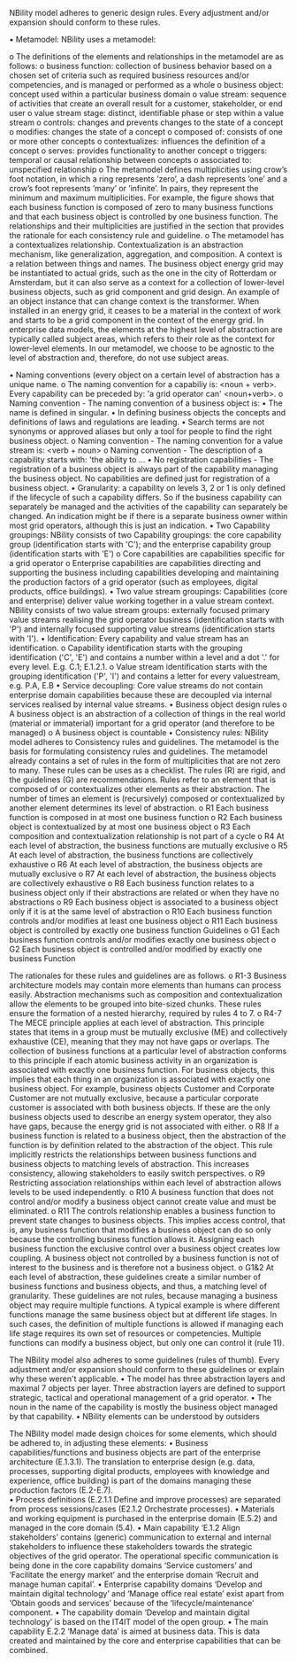 NBility model adheres to generic design rules. Every adjustment and/or expansion should conform to these rules. 

•	Metamodel: NBility uses a metamodel:

 

o	The definitions of the elements and relationships in the metamodel are as follows:
o	business function: collection of business behavior based on a chosen set of criteria such as required business resources and/or competencies, and is managed or performed as a whole
o	business object: concept used within a particular business domain
o	value stream: sequence of activities that create an overall result for a customer, stakeholder, or end user
o	value stream stage: distinct, identifiable phase or step within a value stream
o	controls: changes and prevents changes to the state of a concept
o	modifies: changes the state of a concept
o	composed of: consists of one or more other concepts
o	contextualizes: influences the definition of a concept
o	serves: provides functionality to another concept
o	triggers: temporal or causal relationship between concepts
o	associated to: unspecified relationship
o	The metamodel defines multiplicities using crow’s foot notation, in which a ring represents ’zero’, a dash represents ’one’ and a crow’s foot represents ’many’ or ’infinite’. In pairs, they represent the minimum and maximum multiplicities.
For example, the figure shows that each business function is composed of zero to many business functions and that each business object is controlled by one business function. The relationships and their multiplicities are justified in the section that provides the rationale for each consistency rule and guideline.
o	The metamodel has a contextualizes relationship. Contextualization is an abstraction mechanism, like generalization, aggregation, and composition. A context is a relation between things and names. The business object energy grid may be instantiated to actual grids, such as the one in the city of Rotterdam or Amsterdam, but it can also serve as a context for a collection of lower-level business objects, such as grid component and grid design. An example of an object instance that can change context is the transformer. When installed in an energy grid, it ceases to be a material in the context of work and starts to be a grid component in the context of the energy grid. In enterprise data models, the elements at the highest level of abstraction are typically called subject areas, which refers to their role as the context for lower-level elements. In our metamodel, we choose to be agnostic to the level of abstraction and, therefore, do not use subject areas.

 
•	Naming conventions (every object on a certain level of abstraction has a unique name.
o	The naming convention for a capabiliy is: <noun + verb>. Every capability can be preceded by: 'a grid operator can' <noun+verb>.
o	Naming convention - The naming convention of a business object is: <noun>
•	The name is defined in singular.
•	In defining business objects the concepts and definitions of laws and regulations are leading.
•	Search terms are not synonyms or approved aliases but only a tool for people to find the right business object.
o	Naming convention - The naming convention for a value stream is: <verb + noun> 
o	Naming convention - The description of a capability starts with: 'the ability to …
•	No registration capabilities - The registration of a business object is always part of the capability managing the business object. No capabilities are defined just for registration of a business object.
•	Granularity: a capability on levels 3, 2 or 1 is only defined if the lifecycle of such a capability differs. So if the business capability can separately be managed and the activities of the capability can separately be changed. An indication might be if there is a separate business owner within most grid operators, although this is just an indication.
•	Two Capability groupings: NBility consists of two Capability groupings: the core capability group (identification starts with 'C'); and the enterprise capability group  (identification starts with 'E')
o	Core capabilities are capabilities specific for a grid operator
o	Enterprise capabilities are capabilities directing and supporting the business including capabilities developing and maintaining the production factors of a grid operator (such as employees, digital products, office buildings).
•	Two value stream groupings: Capabilities (core and enterprise) deliver value working together in a value stream context. NBility consists of two value stream groups: externally focused primary value streams realising the grid operator business (identification starts with 'P') and internally focused supporting value streams (identification starts with 'I').
•	Identification: Every capability and value stream has an identification. 
o	Capability identification starts with the grouping identification ('C', 'E') and contains a number within a level and a dot '.' for every level. E.g. C.1; E.1.2.1. 
o	Value stream identification starts with the grouping identification ('P', 'I') and contains a letter for every valuestream, e.g. P.A, E.B
•	Service decoupling: Core value streams do not contain enterprise domain capabilities because these are decoupled via internal services realised by internal value streams.
•	Business object design rules
o	A business object is an abstraction of a collection of things in the real world (material or immaterial) important for a grid operator (and therefore to be managed)
o	A business object is countable 
•	Consistency rules: NBility model adheres to Consistency rules and guidelines. 
The metamodel is the basis for formulating consistency rules and guidelines. The metamodel already contains a set of rules in the form of multiplicities that are not zero to many. These rules can be uses as a checklist. The rules (R) are rigid, and the guidelines (G) are recommendations. Rules refer to an element that is composed of or contextualizes other elements as their abstraction. The number of times an element is (recursively) composed or contextualized by another element determines its level of abstraction. 
o	R1 Each business function is composed in at most one business function
o	R2 Each business object is contextualized by at most one business object
o	R3 Each composition and contextualization relationship is not part of a cycle
o	R4 At each level of abstraction, the business functions are mutually exclusive
o	R5 At each level of abstraction, the business functions are collectively exhaustive
o	R6 At each level of abstraction, the business objects are mutually exclusive
o	R7 At each level of abstraction, the business objects are collectively exhaustive
o	R8 Each business function relates to a business object only if their abstractions are related or when they have no abstractions
o	R9 Each business object is associated to a business object only if it is at the same level of abstraction
o	R10 Each business function controls and/or modifies at least one business object
o	R11 Each business object is controlled by exactly one business function
Guidelines
o	G1 Each business function controls and/or modifies exactly one business object
o	G2 Each business object is controlled and/or modified by exactly one business Function
 
 


The rationales for these rules and guidelines are as follows.
o	R1-3 Business architecture models may contain more elements than humans can process easily. Abstraction mechanisms such as composition and contextualization allow the elements to be grouped into bite-sized chunks. These rules ensure the formation of a nested hierarchy, required by rules 4 to 7.
o	R4-7 The MECE principle applies at each level of abstraction. This principle states that items in a group must be mutually exclusive (ME) and collectively exhaustive (CE), meaning that they may not have gaps or overlaps. The collection of business functions at a particular level of abstraction conforms to this principle if each atomic business activity in an organization is associated with exactly one business function. For business objects, this implies that each thing in an organization is associated with exactly one business object. For example, business objects Customer and Corporate Customer are not mutually exclusive, because a particular corporate customer is associated with both business objects. If these are the only business objects used to describe an energy system operator, they also have gaps, because the energy grid is not associated with either.
o	R8 If a business function is related to a business object, then the abstraction of the function is by definition related to the abstraction of the object. This rule implicitly restricts the relationships between business functions and business objects to matching levels of abstraction. This increases consistency, allowing stakeholders to easily switch perspectives.
o	R9 Restricting association relationships within each level of abstraction allows levels to be used independently.
o	R10 A business function that does not control and/or modify a business object cannot create value and must be eliminated.
o	R11 The controls relationship enables a business function to prevent state changes to business objects. This implies access control, that is, any business function that modifies a business object can do so only because the controlling business function allows it. Assigning each business function the exclusive control over a business object creates low coupling. A business object not controlled by a business function is not of interest to the business and is therefore not a business object.
o	G1&2 At each level of abstraction, these guidelines create a similar number of business functions and business objects, and thus, a matching level of granularity. These guidelines are not rules, because managing a business object may require multiple functions. A typical example is where different functions manage the same business object but at different life stages. In such cases, the definition of multiple functions is allowed if managing each life stage requires its own set of resources or competencies. Multiple functions can modify a business object, but only one can control it (rule 11).
 
The NBility model also adheres to some guidelines (rules of thumb). Every adjustment and/or expansion should conform to these guidelines or explain why these weren't applicable. 
•	The model has three abstraction layers and maximal 7 objects per layer. Three abstraction layers are defined to support strategic, tactical and operational management of a grid operator.
•	The noun in the name of the capability is mostly the business object managed by that capability.
•	NBility elements can be understood by outsiders
 
 
The NBility model made design choices for some elements, which should be adhered to, in adjusting these elements:
•	Business capabilities/functions and business objects are part of the enterprise architecture (E.1.3.1). The translation to enterprise design (e.g. data, processes, supporting digital products, employees with knowledge and experience, office building) is part of the domains managing these production factors (E.2-E.7).  
•	Process definitions (E.2.1.1 Define and improve processes) are separated from process sessions/cases (E2.1.2 Orchestrate processes).
•	Materials and working equipment is purchased in the enterprise domain (E.5.2) and managed in the core domain (5.4).
•	Main capability ‘E.1.2 Align stakeholders’ contains (generic) communication to external and internal stakeholders to influence these stakeholders towards the strategic objectives of the grid operator. The operational specific communication is being done in the core capability domains ‘Service customers’ and ‘Facilitate the energy market’ and the enterprise domain ‘Recruit and manage human capital’.
•	Enterprise capability domains ‘Develop and maintain digital technology’ and ‘Manage office real estate’ exist apart from ‘Obtain goods and services’ because of the ‘lifecycle/maintenance’ component.
•	The capability domain ‘Develop and maintain digital technology’ is based on the IT4IT model of the open group.
•	The main capability E.2.2 ‘Manage data’ is aimed at business data. This is data created and maintained by the core and enterprise capabilities that can be combined.  
 
 


